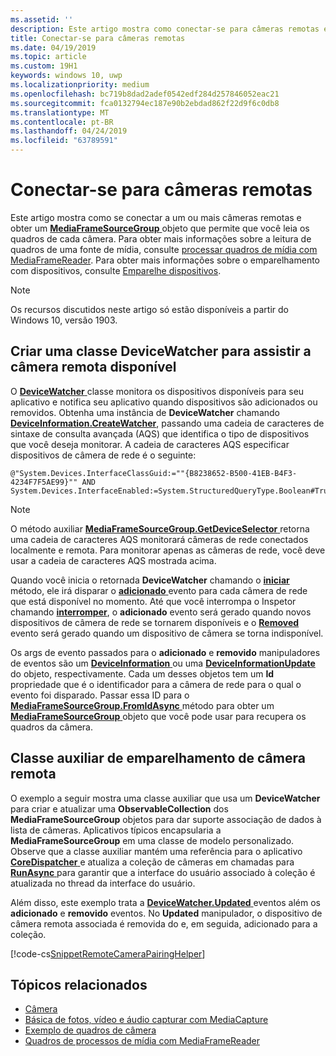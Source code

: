 ```yaml
---
ms.assetid: ''
description: Este artigo mostra como conectar-se para câmeras remotas e obter um MediaFrameSourceGroup para recuperar os quadros de cada câmera.
title: Conectar-se para câmeras remotas
ms.date: 04/19/2019
ms.topic: article
ms.custom: 19H1
keywords: windows 10, uwp
ms.localizationpriority: medium
ms.openlocfilehash: bc719b8dad2adef0542edf284d257846052eac21
ms.sourcegitcommit: fca0132794ec187e90b2ebdad862f22d9f6c0db8
ms.translationtype: MT
ms.contentlocale: pt-BR
ms.lasthandoff: 04/24/2019
ms.locfileid: "63789591"
---
```

# <a name="connect-to-remote-cameras"></a>Conectar-se para câmeras remotas

Este artigo mostra como se conectar a um ou mais câmeras remotas e obter um [ **MediaFrameSourceGroup** ](https://docs.microsoft.com/uwp/api/Windows.Media.Capture.Frames.MediaFrameSourceGroup) objeto que permite que você leia os quadros de cada câmera. Para obter mais informações sobre a leitura de quadros de uma fonte de mídia, consulte [processar quadros de mídia com MediaFrameReader](process-media-frames-with-mediaframereader.md). Para obter mais informações sobre o emparelhamento com dispositivos, consulte [Emparelhe dispositivos](https://docs.microsoft.com/windows/uwp/devices-sensors/pair-devices).

> [!NOTE] 
> Os recursos discutidos neste artigo só estão disponíveis a partir do Windows 10, versão 1903.

## <a name="create-a-devicewatcher-class-to-watch-for-available-remote-cameras"></a>Criar uma classe DeviceWatcher para assistir a câmera remota disponível

O [ **DeviceWatcher** ](https://docs.microsoft.com/uwp/api/windows.devices.enumeration.devicewatcher) classe monitora os dispositivos disponíveis para seu aplicativo e notifica seu aplicativo quando dispositivos são adicionados ou removidos. Obtenha uma instância de **DeviceWatcher** chamando [ **DeviceInformation.CreateWatcher**](https://docs.microsoft.com/uwp/api/windows.devices.enumeration.deviceinformation.createwatcher#Windows_Devices_Enumeration_DeviceInformation_CreateWatcher_System_String_), passando uma cadeia de caracteres de sintaxe de consulta avançada (AQS) que identifica o tipo de dispositivos que você deseja monitorar. A cadeia de caracteres AQS especificar dispositivos de câmera de rede é o seguinte:

```
@"System.Devices.InterfaceClassGuid:=""{B8238652-B500-41EB-B4F3-4234F7F5AE99}"" AND System.Devices.InterfaceEnabled:=System.StructuredQueryType.Boolean#True"
```

> [!NOTE] 
> O método auxiliar [ **MediaFrameSourceGroup.GetDeviceSelector** ](https://docs.microsoft.com/uwp/api/windows.media.capture.frames.mediaframesourcegroup.getdeviceselector) retorna uma cadeia de caracteres AQS monitorará câmeras de rede conectados localmente e remota. Para monitorar apenas as câmeras de rede, você deve usar a cadeia de caracteres AQS mostrada acima.


Quando você inicia o retornada **DeviceWatcher** chamando o [ **iniciar** ](https://docs.microsoft.com/uwp/api/windows.devices.enumeration.devicewatcher.start) método, ele irá disparar o [ **adicionado** ](https://docs.microsoft.com/uwp/api/windows.devices.enumeration.devicewatcher.added) evento para cada câmera de rede que está disponível no momento. Até que você interrompa o Inspetor chamando [ **interromper**](https://docs.microsoft.com/uwp/api/windows.devices.enumeration.devicewatcher.stop), o **adicionado** evento será gerado quando novos dispositivos de câmera de rede se tornarem disponíveis e o [ **Removed** ](https://docs.microsoft.com/en-us/uwp/api/windows.devices.enumeration.devicewatcher.removed) evento será gerado quando um dispositivo de câmera se torna indisponível.

Os args de evento passados para o **adicionado** e **removido** manipuladores de eventos são um [ **DeviceInformation** ](https://docs.microsoft.com/uwp/api/Windows.Devices.Enumeration.DeviceInformation) ou uma [  **DeviceInformationUpdate** ](https://docs.microsoft.com/en-us/uwp/api/windows.devices.enumeration.deviceinformationupdate) do objeto, respectivamente. Cada um desses objetos tem um **Id** propriedade que é o identificador para a câmera de rede para o qual o evento foi disparado. Passar essa ID para o [ **MediaFrameSourceGroup.FromIdAsync** ](https://docs.microsoft.com/uwp/api/windows.media.capture.frames.mediaframesourcegroup.fromidasync) método para obter um [ **MediaFrameSourceGroup** ](https://docs.microsoft.com/en-us/uwp/api/windows.media.capture.frames.mediaframesourcegroup.fromidasync) objeto que você pode usar para recupera os quadros da câmera.

## <a name="remote-camera-pairing-helper-class"></a>Classe auxiliar de emparelhamento de câmera remota

O exemplo a seguir mostra uma classe auxiliar que usa um **DeviceWatcher** para criar e atualizar uma **ObservableCollection** dos **MediaFrameSourceGroup** objetos para dar suporte associação de dados à lista de câmeras. Aplicativos típicos encapsularia a **MediaFrameSourceGroup** em uma classe de modelo personalizado. Observe que a classe auxiliar mantém uma referência para o aplicativo [ **CoreDispatcher** ](https://docs.microsoft.com/uwp/api/Windows.UI.Core.CoreDispatcher) e atualiza a coleção de câmeras em chamadas para [ **RunAsync** ](https://docs.microsoft.com/uwp/api/windows.ui.core.coredispatcher.runasync) para garantir que a interface do usuário associado à coleção é atualizada no thread da interface do usuário.

Além disso, este exemplo trata a [ **DeviceWatcher.Updated** ](https://docs.microsoft.com/uwp/api/windows.devices.enumeration.devicewatcher.updated) eventos além os **adicionado** e **removido** eventos. No **Updated** manipulador, o dispositivo de câmera remota associada é removida do e, em seguida, adicionado para a coleção.

[!code-cs[SnippetRemoteCameraPairingHelper](./code/Frames_Win10/Frames_Win10/RemoteCameraPairingHelper.cs#SnippetRemoteCameraPairingHelper)]


## <a name="related-topics"></a>Tópicos relacionados

* [Câmera](camera.md)
* [Básica de fotos, vídeo e áudio capturar com MediaCapture](basic-photo-video-and-audio-capture-with-MediaCapture.md)
* [Exemplo de quadros de câmera](https://go.microsoft.com/fwlink/?LinkId=823230)
* [Quadros de processos de mídia com MediaFrameReader](process-media-frames-with-mediaframereader.md)
 

 




